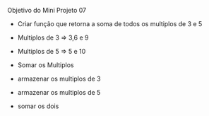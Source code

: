 Objetivo do Mini Projeto 07

 - Criar função que retorna a soma de todos os multiplos de 3 e 5

 - Multiplos de 3 => 3,6 e 9
 - Multiplos de 5 => 5 e 10

 - Somar os Multiplos

 - armazenar os multiplos de 3
 - armazenar os multiplos de 5
 - somar os dois 